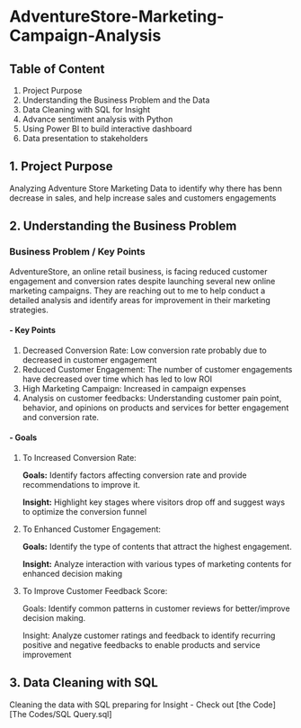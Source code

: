 # AdventureStore-Marketing-Campaign-Analysis


## Table of Content

 1. Project Purpose 
 2. Understanding the Business Problem and the Data
 3. Data Cleaning with SQL for Insight
 4. Advance sentiment analysis with Python
 5. Using Power BI to build interactive dashboard
 6. Data presentation to stakeholders


## 1. Project Purpose

Analyzing Adventure Store Marketing Data to identify why there has benn decrease in sales, and help increase sales and customers engagements 


## 2. Understanding the Business Problem

### Business Problem / Key Points

AdventureStore, an online retail business, is facing reduced customer engagement and conversion rates despite launching several new online marketing campaigns. They are reaching out to me to help conduct a detailed analysis and identify areas for improvement in their marketing strategies.

#### - Key Points
1. Decreased Conversion Rate: Low conversion rate probably due to decreased in customer engagement
2. Reduced Customer Engagement: The number of customer engagements have decreased over time which has led to low ROI
3. High Marketing Campaign: Increased in campaign expenses
4. Analysis on customer feedbacks: Understanding customer pain point, behavior, and opinions on products and services for better engagement and conversion rate.


#### - Goals

1. To Increased Conversion Rate:

   **Goals:** Identify factors affecting conversion rate and provide recommendations 
          to improve it.
   
   **Insight:** Highlight key stages where visitors drop off and suggest ways 
          to optimize the conversion funnel

3. To Enhanced Customer Engagement:

   **Goals:** Identify the type of contents that attract the highest engagement.
   
   **Insight:** Analyze interaction with various types of marketing contents for 
          enhanced decision making

5. To Improve Customer Feedback Score:

   Goals: Identify common patterns in customer reviews for better/improve 
          decision making.
   
   Insight: Analyze customer ratings and feedback to identify recurring 
          positive and negative feedbacks to enable products and service improvement


## 3. Data Cleaning with SQL 

Cleaning the data with SQL preparing for Insight - Check out [the Code][The Codes/SQL Query.sql] 










